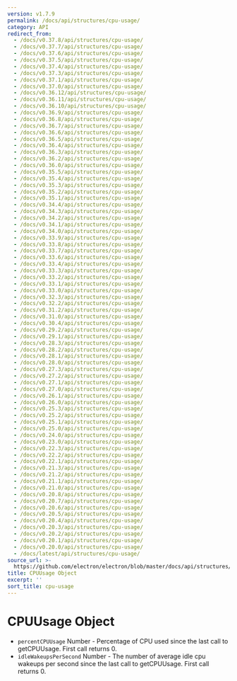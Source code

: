 ```yaml
---
version: v1.7.9
permalink: /docs/api/structures/cpu-usage/
category: API
redirect_from:
  - /docs/v0.37.8/api/structures/cpu-usage/
  - /docs/v0.37.7/api/structures/cpu-usage/
  - /docs/v0.37.6/api/structures/cpu-usage/
  - /docs/v0.37.5/api/structures/cpu-usage/
  - /docs/v0.37.4/api/structures/cpu-usage/
  - /docs/v0.37.3/api/structures/cpu-usage/
  - /docs/v0.37.1/api/structures/cpu-usage/
  - /docs/v0.37.0/api/structures/cpu-usage/
  - /docs/v0.36.12/api/structures/cpu-usage/
  - /docs/v0.36.11/api/structures/cpu-usage/
  - /docs/v0.36.10/api/structures/cpu-usage/
  - /docs/v0.36.9/api/structures/cpu-usage/
  - /docs/v0.36.8/api/structures/cpu-usage/
  - /docs/v0.36.7/api/structures/cpu-usage/
  - /docs/v0.36.6/api/structures/cpu-usage/
  - /docs/v0.36.5/api/structures/cpu-usage/
  - /docs/v0.36.4/api/structures/cpu-usage/
  - /docs/v0.36.3/api/structures/cpu-usage/
  - /docs/v0.36.2/api/structures/cpu-usage/
  - /docs/v0.36.0/api/structures/cpu-usage/
  - /docs/v0.35.5/api/structures/cpu-usage/
  - /docs/v0.35.4/api/structures/cpu-usage/
  - /docs/v0.35.3/api/structures/cpu-usage/
  - /docs/v0.35.2/api/structures/cpu-usage/
  - /docs/v0.35.1/api/structures/cpu-usage/
  - /docs/v0.34.4/api/structures/cpu-usage/
  - /docs/v0.34.3/api/structures/cpu-usage/
  - /docs/v0.34.2/api/structures/cpu-usage/
  - /docs/v0.34.1/api/structures/cpu-usage/
  - /docs/v0.34.0/api/structures/cpu-usage/
  - /docs/v0.33.9/api/structures/cpu-usage/
  - /docs/v0.33.8/api/structures/cpu-usage/
  - /docs/v0.33.7/api/structures/cpu-usage/
  - /docs/v0.33.6/api/structures/cpu-usage/
  - /docs/v0.33.4/api/structures/cpu-usage/
  - /docs/v0.33.3/api/structures/cpu-usage/
  - /docs/v0.33.2/api/structures/cpu-usage/
  - /docs/v0.33.1/api/structures/cpu-usage/
  - /docs/v0.33.0/api/structures/cpu-usage/
  - /docs/v0.32.3/api/structures/cpu-usage/
  - /docs/v0.32.2/api/structures/cpu-usage/
  - /docs/v0.31.2/api/structures/cpu-usage/
  - /docs/v0.31.0/api/structures/cpu-usage/
  - /docs/v0.30.4/api/structures/cpu-usage/
  - /docs/v0.29.2/api/structures/cpu-usage/
  - /docs/v0.29.1/api/structures/cpu-usage/
  - /docs/v0.28.3/api/structures/cpu-usage/
  - /docs/v0.28.2/api/structures/cpu-usage/
  - /docs/v0.28.1/api/structures/cpu-usage/
  - /docs/v0.28.0/api/structures/cpu-usage/
  - /docs/v0.27.3/api/structures/cpu-usage/
  - /docs/v0.27.2/api/structures/cpu-usage/
  - /docs/v0.27.1/api/structures/cpu-usage/
  - /docs/v0.27.0/api/structures/cpu-usage/
  - /docs/v0.26.1/api/structures/cpu-usage/
  - /docs/v0.26.0/api/structures/cpu-usage/
  - /docs/v0.25.3/api/structures/cpu-usage/
  - /docs/v0.25.2/api/structures/cpu-usage/
  - /docs/v0.25.1/api/structures/cpu-usage/
  - /docs/v0.25.0/api/structures/cpu-usage/
  - /docs/v0.24.0/api/structures/cpu-usage/
  - /docs/v0.23.0/api/structures/cpu-usage/
  - /docs/v0.22.3/api/structures/cpu-usage/
  - /docs/v0.22.2/api/structures/cpu-usage/
  - /docs/v0.22.1/api/structures/cpu-usage/
  - /docs/v0.21.3/api/structures/cpu-usage/
  - /docs/v0.21.2/api/structures/cpu-usage/
  - /docs/v0.21.1/api/structures/cpu-usage/
  - /docs/v0.21.0/api/structures/cpu-usage/
  - /docs/v0.20.8/api/structures/cpu-usage/
  - /docs/v0.20.7/api/structures/cpu-usage/
  - /docs/v0.20.6/api/structures/cpu-usage/
  - /docs/v0.20.5/api/structures/cpu-usage/
  - /docs/v0.20.4/api/structures/cpu-usage/
  - /docs/v0.20.3/api/structures/cpu-usage/
  - /docs/v0.20.2/api/structures/cpu-usage/
  - /docs/v0.20.1/api/structures/cpu-usage/
  - /docs/v0.20.0/api/structures/cpu-usage/
  - /docs/latest/api/structures/cpu-usage/
source_url: >-
  https://github.com/electron/electron/blob/master/docs/api/structures/cpu-usage.md
title: CPUUsage Object
excerpt: ''
sort_title: cpu-usage
---
```




<!--


                                      ::::
                                    :o+//+o:
                                    +o    oo-
                                    :o+//oo/+o/
                                      -::-   -oo:
                                               /s/
                      -::::::::-                :s/  :::--
                  :+oo+////////+:        -:/+oo/ :s:-///++oo+:
                /o+:                -/+oo+/:-     +o-      -:+o:
               /s:              -:+o+/:           -o+         :s/
              -s/            -/oo/:                /s-         +s-
              -s/         -/oo/-                   -s/         /s-
               oo       :+o/-                       oo         oo
               -s/    :oo/                          /s-       /s-
                :s/ :oo:              -::-          /s-      /s:
                  -+o/               /ssss/         :s:    -+o-
                 :o+--               /ssss/         :s:   :o+-
                :s/  +o:              -::-          /s-   --
               -s/    :+o/-                         /s-
               oo       -+o+-                       oo
              -s/         -/oo/-                   -s/
             -+soo+:         -/oo/:                /s-      /oooo+-
             o+   :s:           -:+o+/:-          -o+      /s:  -oo
             oo:--/s:       ::      -:+oo+/:-     -/-      /s/--:o+
              :+++/-        :s:          -:/+ooo++//////++oo//+o+:
                             /s:                --::::::--
                              /s/              /s-
                               :oo:          :oo:
                                 /oo/-    -/oo/
                                   -/+oooo+/-





                   _______  _______  _______  _______  __
                  |       ||       ||       ||       ||  |
                  |  _____||_     _||   _   ||    _  ||  |
                  | |_____   |   |  |  | |  ||   |_| ||  |
                  |_____  |  |   |  |  |_|  ||    ___||__|
                   _____| |  |   |  |       ||   |     __
                  |_______|  |___|  |_______||___|    |__|


    This file is generated automatically, so it should not be edited.

    To make changes, head over to the electron/electron repository:

    https://github.com/electron/electron/blob/master/docs/api/structures/cpu-usage.md

    Thanks!

-->
# CPUUsage Object

*   `percentCPUUsage` Number - Percentage of CPU used since the last call to getCPUUsage. First call returns 0.
*   `idleWakeupsPerSecond` Number - The number of average idle cpu wakeups per second since the last call to getCPUUsage. First call returns 0.

